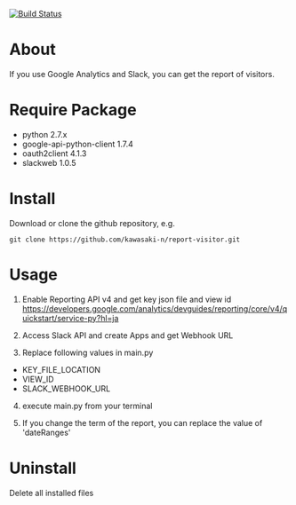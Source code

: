 [![Build Status](https://travis-ci.org/kawasaki-n/report-visitor.svg?branch=master)](https://travis-ci.org/kawasaki-n/report-visitor)

# About
If you use Google Analytics and Slack, you can get the report of visitors.

# Require Package
- python 2.7.x
- google-api-python-client 1.7.4
- oauth2client 4.1.3
- slackweb 1.0.5

# Install
Download or clone the github repository, e.g.
```
git clone https://github.com/kawasaki-n/report-visitor.git
```

# Usage
1. Enable Reporting API v4 and get key json file and view id
https://developers.google.com/analytics/devguides/reporting/core/v4/quickstart/service-py?hl=ja

2. Access Slack API and create Apps and get Webhook URL

3. Replace following values in main.py
- KEY_FILE_LOCATION
- VIEW_ID
- SLACK_WEBHOOK_URL

4. execute main.py from your terminal

5. If you change the term of the report, you can replace the value of 'dateRanges'

# Uninstall
Delete all installed files
